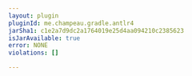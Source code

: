 ```yaml
---
layout: plugin
pluginId: me.champeau.gradle.antlr4
jarSha1: c1e2a7d9dc2a1764019e25d4aa094210c2385623
isJarAvailable: true
error: NONE
violations: []

---
```

